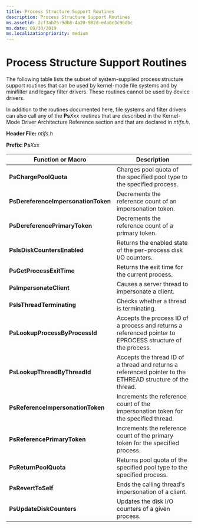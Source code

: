 ```yaml
---
title: Process Structure Support Routines
description: Process Structure Support Routines
ms.assetid: 2cf3ab25-9db8-4a20-982d-eda0c3c96dbc
ms.date: 09/30/2019
ms.localizationpriority: medium
---
```


# Process Structure Support Routines

The following table lists the subset of system-supplied process structure support routines that can be used by kernel-mode file systems and by minifilter and legacy filter drivers. These routines cannot be used by device drivers.

In addition to the routines documented here, file systems and filter drivers can also call any of the **Ps**_Xxx_ routines that are described in the Kernel-Mode Driver Architecture Reference section and that are declared in *ntifs.h*.

**Header File:** *ntifs.h*

**Prefix: Ps**_Xxx_

| Function or Macro | Description |
| ----------------- | ----------- |
| **PsChargePoolQuota** | Charges pool quota of the specified pool type to the specified process. |
| **PsDereferenceImpersonationToken** | Decrements the reference count of an impersonation token. |
| **PsDereferencePrimaryToken** | Decrements the reference count of a primary token. |
| **PsIsDiskCountersEnabled** | Returns the enabled state of the per-process disk I/O counters. |
| **PsGetProcessExitTime** | Returns the exit time for the current process. |
| **PsImpersonateClient** | Causes a server thread to impersonate a client. |
| **PsIsThreadTerminating** | Checks whether a thread is terminating. |
| **PsLookupProcessByProcessId** | Accepts the process ID of a process and returns a referenced pointer to EPROCESS structure of the process. |
| **PsLookupThreadByThreadId** | Accepts the thread ID of a thread and returns a referenced pointer to the ETHREAD structure of the thread. |
| **PsReferenceImpersonationToken** | Increments the reference count of the impersonation token for the specified thread. |
| **PsReferencePrimaryToken** | Increments the reference count of the primary token for the specified process. |
| **PsReturnPoolQuota** | Returns pool quota of the specified pool type to the specified process. |
| **PsRevertToSelf** | Ends the calling thread's impersonation of a client. |
| **PsUpdateDiskCounters** | Updates the disk I/O counters of a given process. |
